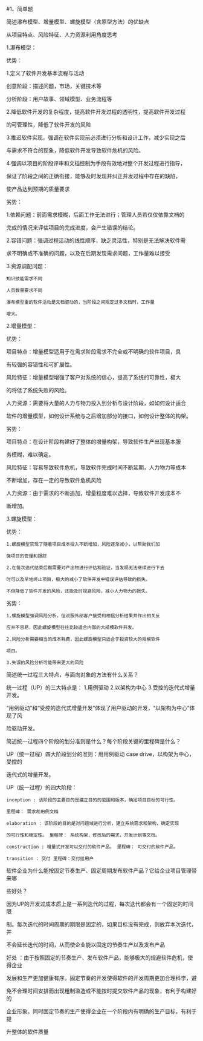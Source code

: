 #1、简单题

简述瀑布模型、增量模型、螺旋模型（含原型方法）的优缺点

从项目特点、风险特征、人力资源利用角度思考

1.瀑布模型： 

优势：

  1.定义了软件开发基本流程与活动 

   创意阶段：描述问题，市场，关键技术等

   分析阶段：用户故事、领域模型、业务流程等

  2.降低软件开发的复杂程度，提高软件开发过程的透明性，提高软件开发过程
  
  的可管理性，降低了软件开发的风险
  
  3.推迟软件实现，强调在软件实现前必须进行分析和设计工作，减少实现之后
  
  与需求不符合的现象，降低软件开发导致软件危机的风险。

  4.强调以项目的阶段评审和文档控制为手段有效地对整个开发过程进行指导，
  
  保证了阶段之间的正确衔接，能够及时发现并纠正并发过程中存在的缺陷，
  
  使产品达到预期的质量要求
  
劣势：

   1.依赖问题：前面需求模糊，后面工作无法进行；管理人员若仅仅依靠文档的
   
   完成的情况来评估项目的完成进度，会产生错误的结论。

   2.容错问题：强调过程活动的线性顺序，缺乏灵活性，特别是无法解决软件需
   
   求不明确或不准确的问题，以及在后期发现需求问题，工作量难以接受

   3.资源调配问题：
   
    知识技能需求不同
    
    人员数量要求不同
    
    瀑布模型重的软件活动是文档驱动的，当阶段之间规定过多文档时，工作量
    
    增大。
    
2.增量模型：

  优势：
  
   项目特点：增量模型适用于在需求阶段需求不完全或不明确的软件项目，具
   
   有较强的容错性和可扩展性。

   风险特征：增量模型增强了客户对系统的信心，提高了系统的可靠性，极大
   
   的将低了系统失败的风险。

   人力资源：需要将大量的人力与物力投入到分析与设计阶段，如如何设计适合
   
   软件的增量模型，如何设计系统与之后增加部分的接口，如何设计整体的构架。
   
  劣势：
  
   项目特点：在设计阶段构建好了整体的增量构架，导致软件生产出现基本服
   
   务模糊，难以确定。

   风险特征：容易导致软件危机，导致软件完成时间不断延期，人力物力等成本
   
   不断增加，存在一定的导致软件危机风险

   人力资源：由于需求的不断追加，增量粒度难以选择，导致软件开发成本不
   
   断增加。

3.螺旋模型： 

   优势： 
   
    1.螺旋模型实现了随着项目成本投入不断增加，风险逐渐减小，以帮助我们加
    
    强项目的管理和跟踪
    
    2.在每次迭代结束后都需要对产出物进行评估和验证，当发现无法继续进行下去
    
    时可以及早地终止项目，极大的减小了软件开发中错误评估导致的损失。
    
    不但降低了软件开发的风险，还能及时规避风险，减小人力物力的损失。

   劣势：
   
    1.螺旋模型强调风险分析，但说服外部客户接受和相信分析结果并作出相关反
    
    应并不容易，因此螺旋模型往往比较适合内部的大规模软件开发。

    2.风险分析需要相当的成本耗费，因此螺旋模型只适合于投资较大的规模软件
    
    项目。
    
    3.失误的风险分析可能带来更大的风险
    
简述统一过程三大特点，与面向对象的方法有什么关系？

  统一过程（UP）的三大特点是： 1.用例驱动 2.以架构为中心 3.受控的迭代式增量开发。
  
  “用例驱动”和“受控的迭代式增量开发”体现了用户驱动的开发，“以架构为中心”体现了风
  
  险驱动开发。
  
简述统一过程四个阶段的划分准则是什么？每个阶段关键的里程碑是什么？

  UP（统一过程）四大阶段划分的准则：用用例驱动 case drive，以构架为中心，受控的
  
  迭代式的增量开发。

  UP（统一过程）的四大阶段：
  
    inception : 该阶段的主要目的是建立目的的范围和版本，确定项目目标的可行性。
    
    里程碑： 需求和用例文档

    elaboration : 该阶段的目的是对问题域进行分析，建立系统需求和架构，确定实现
    
    的可行性和稳定性。 里程碑： 系统构架，修改后的需求，开发计划等文档。
    
    construction : 增量式开发可以交付的软件产品。 里程碑： 可交付的软件产品。
    
    transition : 交付 里程碑：交付给用户
    
软件企业为什么能按固定节奏生产、固定周期发布软件产品？它给企业项目管理带来哪

些好处？

因为UP的开发过成本质上是一系列迭代的过程，每次迭代都会有一个固定的时间限

制。每次迭代的时间周期的期限是固定的，如果目标没有完成，则放弃本次迭代，并

不会延长迭代的时间，从而使企业能以固定的节奏生产以及发布产品

好处 ：由于按照固定的节奏生产、发布软件产品，能够极大的规避软件危机，使得企业

发展和生产更加健康有序。固定节奏的开发使得软件的开发周期更加合理科学，避

免不合理时间安排而出现粗制滥造或不能按时提交软件产品的现象，有利于构建好的

企业形象。同时固定节奏的生产使得企业在一个阶段内有明确的生产目标，有利于提

升整体的软件质量
